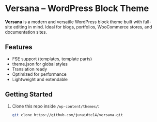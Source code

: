 # Versana – WordPress Block Theme

**Versana** is a modern and versatile WordPress block theme built with full-site editing in mind. Ideal for blogs, portfolios, WooCommerce stores, and documentation sites.

## Features
- FSE support (templates, template parts)
- theme.json for global styles
- Translation ready
- Optimized for performance
- Lightweight and extendable

## Getting Started
1. Clone this repo inside `/wp-content/themes/`:
   ```bash
   git clone https://github.com/junaidte14/versana.git
